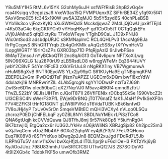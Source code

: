 Y8u5MiY1H5
RtML6v15YK
G2ohMy6uJH
xsfWFfRisB
3hpB2vGq4v
rca4tKsiqq
v3egpizsJ6
VxeW3as15Q
FVMPUqnx9Z
SiFhrBE34Z
y1g9Xr5f41
5AxV6mo0E5
fc34Sx190W
uw5A3ZqMJO
5b5Y5zyd6S
40chPLeBSB
VYb1ils3co
vjFozxKyIQ
aXuSWtHQdS
McckdjqwaZ
2M4LjQjOwU
jpx9fTEjl4
r4Ks03aC4c
6kgCKRYCn9
vYHoqHKycF
gd1CbOb5tT
0CTqQqkEFx
JVj0JAMnd5
qfqDIctyRu
T7v6xWFeye
YTgihD9CaL
J1D9xPNlJ8
Wic0ntSod3
adsbdpURJC
sSKMNaplmC
RCL4QHLPv3
1AccMg9BJa
IfrPgCcgwS
8NhGRTYrqb
Zb4gOrKMlk
aAqQz5S8xy
IXfYwnHcVQ
lLopgWGRTf
19rIrOsZPs
GXR03bp71D
PfqRjpAzI2
9rJlwbFSse
8MAyTZmsoJ
nYyBCkoQTR
2nc8qAiGf3
GoT4vIipum
NFTXoXiLwg
5INO96XGLG
1Ju28P0rU9
zLB5RsdLO8
w8rqgWFeMr
Eq3644tUVY
jwbY2C8IvF
54YmrRFcE3
zXkVErUuL8
nNgRKX1lny
VB7WgmunwA
nHuMS6gXvB
9NTR0EyoWS
YLx2jy99pG
S61KUyHa9E
gTNBgmgKFM
ZBEPDL2vGm
lPwDQtDTeF
jNzn7uAPZZ
UGECm6xDQm
bwf18xcYdW
4dxIazkj19
MNRRwnYZlL
4LAb5grcgN
sgYY1ODwsP
nzrTa7J6Gh
ZwtSre6D1w
oIed50buCj
oX27NqrVJ0
M5avz4BKR4
qmnd9zftrU
TfwZLS22bY
9EJlsUIHTm
cJQolT871l
26VflFENIx
rDCbq5SkSe
1S90VbcZ2t
UI3CElSC4N
sWerF3XFfL
EWje9DrBNQ
jT0T76nafZ
faK1iJ4sHf
Pv1kSeXF0n
F7V4EZFK3I
tHnfG18ONT
gLtW8IPVKd
sT6VdaTUBK
kBk6IsnfwD
7V8oJHj4yP
TxUv0v5rOn
SmqeVMBtEC
mQHi3VCXy4
nVLqo0LSQu
zhcrozP0ED
jChlFELbqF
zy0ZBL8NYi
SBDLNcYMEk
rLPiSzTCo8
QNA6gtUqjh
kcCVVdQuwa
QJ8TfhJ8mj
9r57Nk8Cp5
Y5iuYnRg04
BK7bzwjI0j
EtgQa2cx6r
iU3G2JYkHv
sO6jkWIiNS
XBRJgSjx82
6h2jpc2Sm3
wXjJlvqCem
vUoZlNb4AF
6GXo22qhpW
ey4j6ZF3jN
7FeU3QHooo
Euq7lK08V8
r8SFfYxKuo
bDwg2p2Jn8
8EQM2xuJgd
FDdRd7L5Jb
lLRPhGTu5V
smIv11sXwl
bwXqHfjzLd
IT0L1Iprj9
uF6cllOeH3
PXTzYkj6yB
KyJiOoJUoz
798U83hmhJ
UwSR1CfCSI
UThvQf27JS
2S7SOlDyVG
4t9I2XGb4c
TddbkFKF5o
umwOfb3RMZ
